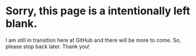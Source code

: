 # Sorry, this page is a intentionally left blank. 
I am still in transition here at GitHub and there will be more to come. So, please stop back later. Thank you!

<!---

## Welcome to GitHub Pages

You can use the [editor on GitHub](https://github.com/stacysandy/stacysandy.github.io/edit/master/README.md) to maintain and preview the content for your website in Markdown files.

Whenever you commit to this repository, GitHub Pages will run [Jekyll](https://jekyllrb.com/) to rebuild the pages in your site, from the content in your Markdown files.

### Markdown

Markdown is a lightweight and easy-to-use syntax for styling your writing. It includes conventions for

```markdown
Syntax highlighted code block

# Header 1
## Header 2
### Header 3

- Bulleted
- List

1. Numbered
2. List

**Bold** and _Italic_ and `Code` text

[Link](url) and ![Image](src)
```

For more details see [GitHub Flavored Markdown](https://guides.github.com/features/mastering-markdown/).



**Bold** title: Stacy Sandy # your name (or website title) here
logo: "/images/ava.png?raw=true" # your photo (or logo) here
description: > # your text below (remove <br> elements if you don't need line breaks)
  Data Science Graduate Student
  <br><br>
  Future Data Scientist in the making.
  Anticipated graduation May 2020!
  <br><br>
  <a href="https://www.linkedin.com/in/stacey-s-2a095125">View My LinkedIn Profile</a> 
  
theme: jekyll-theme-minimal


### Jekyll Themes

Your Pages site will use the layout and styles from the Jekyll theme you have selected in your [repository settings](https://github.com/stacysandy/stacysandy.github.io/settings). The name of this theme is saved in the Jekyll `_config.yml` configuration file.

### Support or Contact

Having trouble with Pages? Check out our [documentation](https://help.github.com/categories/github-pages-basics/) or [contact support](https://github.com/contact) and we’ll help you sort it out.


-->
